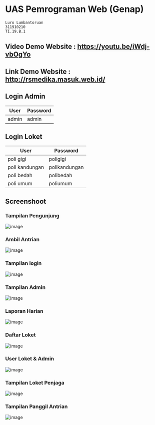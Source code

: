 # UAS Pemrograman Web (Genap)
```
Luro Lumbantoruan
311910210
TI.19.B.1
```

## Video Demo Website : https://youtu.be/iWdj-vbOgYo
## Link Demo Website : http://rsmedika.masuk.web.id/

## Login Admin
| User | Password |
| ------ | ------ |
| admin | admin |

## Login Loket
| User | Password |
| ------ | ------ |
| poli gigi | poligigi |
| poli kandungan | polikandungan |
| poli bedah | polibedah |
| poli umum | poliumum |

## Screenshoot

### Tampilan Pengunjung
![image](https://user-images.githubusercontent.com/82386899/128129084-23090ed1-6f34-4c70-b7e0-7da29b28e824.png)

### Ambil Antrian
![image](https://user-images.githubusercontent.com/82386899/128129146-a25e81b6-71d4-4ace-b289-cfde91935add.png)

### Tampilan login
![image](https://user-images.githubusercontent.com/82386899/128129175-7b78e9d4-5fb7-4f36-a96c-c16f85beb548.png)

### Tampilan Admin
![image](https://user-images.githubusercontent.com/82386899/128129199-20f586a8-fda4-4b89-a24b-133093e9d4b3.png)

### Laporan Harian
![image](https://user-images.githubusercontent.com/82386899/128129239-ccd1a938-0f5f-4ac6-ab11-267ca7c814f4.png)

### Daftar Loket
![image](https://user-images.githubusercontent.com/82386899/128129272-26c63851-a3d8-4180-9e06-506cdf538949.png)

### User Loket & Admin
![image](https://user-images.githubusercontent.com/82386899/128129300-44f9fb0b-9dff-41b7-baa3-49251b830e04.png)

### Tampilan Loket Penjaga
![image](https://user-images.githubusercontent.com/82386899/128129361-84a71d90-5717-4fc0-8ba1-16d22af5e2f3.png)

### Tampilan Panggil Antrian
![image](https://user-images.githubusercontent.com/82386899/128129420-843cbfe1-a301-4508-bd8f-c160b659a19b.png)
